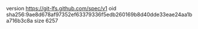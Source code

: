 version https://git-lfs.github.com/spec/v1
oid sha256:9ae8d678af97352ef63379336f5edb260169b8d40dde33eae24aa1ba716b3c8a
size 6257
